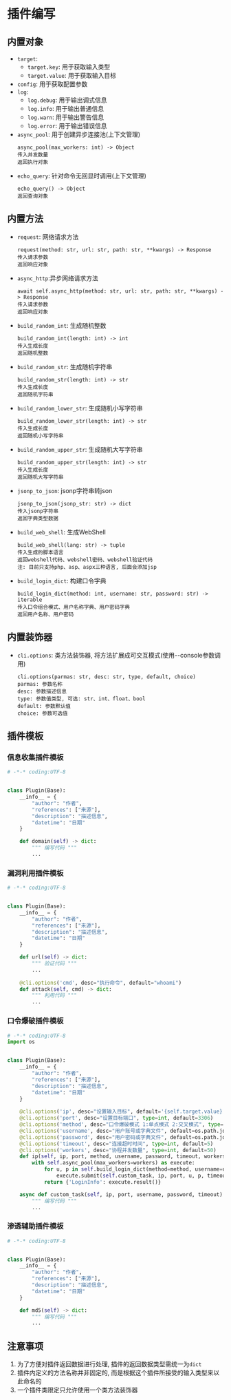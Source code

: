 # 插件编写
## 内置对象
+ `target`: 
  + `target.key`: 用于获取输入类型
  + `target.value`: 用于获取输入目标
+ `config`: 用于获取配置参数
+ `log`: 
  + `log.debug`: 用于输出调式信息
  + `log.info`: 用于输出普通信息
  + `log.warn`: 用于输出警告信息
  + `log.error`: 用于输出错误信息
+ `async_pool`: 用于创建异步连接池(上下文管理)
  ```
  async_pool(max_workers: int) -> Object
  传入并发数量
  返回执行对象
  ```
+ `echo_query`: 针对命令无回显时调用(上下文管理)
  ```
  echo_query() -> Object
  返回查询对象
  ```
  
## 内置方法

+ `request`: 网络请求方法
  ```
  request(method: str, url: str, path: str, **kwargs) -> Response
  传入请求参数
  返回响应对象
  ```
+ `async_http`:异步网络请求方法
  ```
  await self.async_http(method: str, url: str, path: str, **kwargs) -> Response
  传入请求参数
  返回响应对象
  ```
+ `build_random_int`: 生成随机整数
  ```
  build_random_int(length: int) -> int
  传入生成长度
  返回随机整数
  ```
+ `build_random_str`: 生成随机字符串
  ```
  build_random_str(length: int) -> str
  传入生成长度
  返回随机字符串
  ```
+ `build_random_lower_str`: 生成随机小写字符串
  ```
  build_random_lower_str(length: int) -> str
  传入生成长度
  返回随机小写字符串
  ```
+ `build_random_upper_str`: 生成随机大写字符串
  ```
  build_random_upper_str(length: int) -> str
  传入生成长度
  返回随机大写字符串
  ```
+ `jsonp_to_json`: jsonp字符串转json
  ```
  jsonp_to_json(jsonp_str: str) -> dict
  传入jsonp字符串
  返回字典类型数据
  ```
+ `build_web_shell`: 生成WebShell
  ```
  build_web_shell(lang: str) -> tuple
  传入生成的脚本语言
  返回webshell代码、webshell密码、webshell验证代码
  注: 目前只支持php、asp、aspx三种语言, 后面会添加jsp
  ```
+ `build_login_dict`: 构建口令字典
  ```
  build_login_dict(method: int, username: str, password: str) -> iterable
  传入口令组合模式、用户名称字典、用户密码字典
  返回用户名称、用户密码
  ```
## 内置装饰器
+ `cli.options`: 类方法装饰器, 将方法扩展成可交互模式(使用--console参数调用)
  ```
  cli.options(parmas: str, desc: str, type, default, choice)
  parmas: 参数名称
  desc: 参数描述信息
  type: 参数值类型, 可选: str、int、float、bool
  default: 参数默认值
  choice: 参数可选值
  ``` 

## 插件模板
### 信息收集插件模板
```python
# -*-* coding:UTF-8


class Plugin(Base):
    __info__ = {
        "author": "作者",
        "references": ["来源"],
        "description": "描述信息",
        "datetime": "日期"
    }

    def domain(self) -> dict:
        """ 编写代码 """
        ...
```
### 漏洞利用插件模板
```python
# -*-* coding:UTF-8


class Plugin(Base):
    __info__ = {
        "author": "作者",
        "references": ["来源"],
        "description": "描述信息",
        "datetime": "日期"
    }

    def url(self) -> dict:
        """ 验证代码 """
        ...
    
    @cli.options('cmd', desc="执行命令", default="whoami")
    def attack(self, cmd) -> dict:
        """ 利用代码 """
        ...

```
### 口令爆破插件模板
```python
# -*-* coding:UTF-8
import os


class Plugin(Base):
    __info__ = {
        "author": "作者",
        "references": ["来源"],
        "description": "描述信息",
        "datetime": "日期"
    }
    
    @cli.options('ip', desc="设置输入目标", default='{self.target.value}')
    @cli.options('port', desc="设置目标端口", type=int, default=3306)
    @cli.options('method', desc="口令爆破模式 1:单点模式 2:交叉模式", type=int, default=2)
    @cli.options('username', desc="用户账号或字典文件", default=os.path.join('data', 'mysql_username.dict'))
    @cli.options('password', desc="用户密码或字典文件", default=os.path.join('data', 'mysql_password.dict'))
    @cli.options('timeout', desc="连接超时时间", type=int, default=5)
    @cli.options('workers', desc="协程并发数量", type=int, default=50)
    def ip(self, ip, port, method, username, password, timeout, workers) -> dict:
        with self.async_pool(max_workers=workers) as execute:
            for u, p in self.build_login_dict(method=method, username=username, password=password):
                execute.submit(self.custom_task, ip, port, u, p, timeout)
            return {'LoginInfo': execute.result()}

    async def custom_task(self, ip, port, username, password, timeout):
        """ 编写代码 """
        ...
```
### 渗透辅助插件模板
```python
# -*-* coding:UTF-8


class Plugin(Base):
    __info__ = {
        "author": "作者",
        "references": ["来源"],
        "description": "描述信息",
        "datetime": "日期"
    }

    def md5(self) -> dict:
        """ 编写代码 """
        ...
```

## 注意事项
1. 为了方便对插件返回数据进行处理, 插件的返回数据类型需统一为`dict`
2. 插件内定义的方法名称并非固定的, 而是根据这个插件所接受的输入类型来以此命名的
3. 一个插件类限定只允许使用一个类方法装饰器